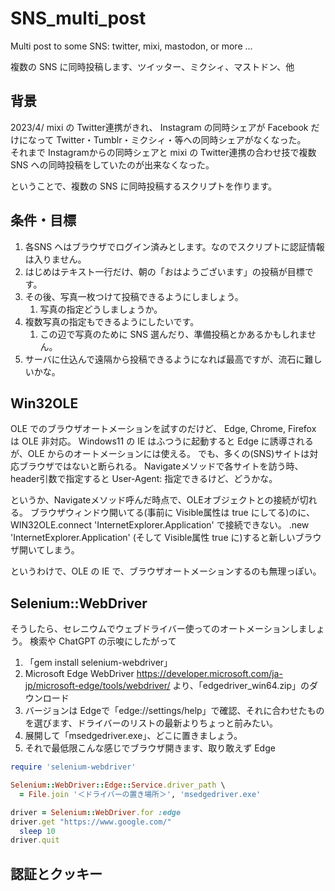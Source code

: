 # SNS_multi_post
Multi post to some SNS: twitter, mixi, mastodon, or more ...

複数の SNS に同時投稿します、ツイッター、ミクシィ、マストドン、他

## 背景
2023/4/ mixi の Twitter連携がきれ、
Instagram の同時シェアが Facebook だけになって Twitter・Tumblr・ミクシィ・等への同時シェアがなくなった。  
それまで Instagramからの同時シェアと mixi の Twitter連携の合わせ技で複数SNS への同時投稿をしていたのが出来なくなった。

ということで、複数の SNS に同時投稿するスクリプトを作ります。

## 条件・目標
1. 各SNS へはブラウザでログイン済みとします。なのでスクリプトに認証情報は入りません。
2. はじめはテキスト一行だけ、朝の「おはようございます」の投稿が目標です。
3. その後、写真一枚つけて投稿できるようにしましょう。
   1. 写真の指定どうしましょうか。
4. 複数写真の指定もできるようにしたいです。
   1. この辺で写真のために SNS 選んだり、準備投稿とかあるかもしれません。
5. サーバに仕込んで遠隔から投稿できるようになれば最高ですが、流石に難しいかな。

## Win32OLE
OLE でのブラウザオートメーションを試すのだけど、
Edge, Chrome, Firefox は OLE 非対応。
Windows11 の IE はふつうに起動すると Edge に誘導されるが、OLE からのオートメーションには使える。
でも、多くの(SNS)サイトは対応ブラウザではないと断られる。
Navigateメソッドで各サイトを訪う時、header引数で指定すると User-Agent: 指定できるけど、どうかな。

というか、Navigateメソッド呼んだ時点で、OLEオブジェクトとの接続が切れる。
ブラウザウィンドウ開いてる(事前に Visible属性は true にしてる)のに、WIN32OLE.connect 'InternetExplorer.Application' で接続できない。
.new 'InternetExplorer.Application' (そして Visible属性 true に)すると新しいブラウザ開いてしまう。

というわけで、OLE の IE で、ブラウザオートメーションするのも無理っぽい。

## Selenium::WebDriver
そうしたら、セレニウムでウェブドライバー使ってのオートメーションしましょう。
検索や ChatGPT の示唆にしたがって
1. 「gem install selenium-webdriver」
2. Microsoft Edge WebDriver
https://developer.microsoft.com/ja-jp/microsoft-edge/tools/webdriver/
より、「edgedriver_win64.zip」のダウンロード
  1. バージョンは Edgeで「edge://settings/help」で確認、それに合わせたものを選びます、ドライバーのリストの最新よりちょっと前みたい。
  2. 展開して「msedgedriver.exe」、どこに置きましょう。
3. それで最低限こんな感じでブラウザ開きます、取り敢えず Edge
```ruby
require 'selenium-webdriver'

Selenium::WebDriver::Edge::Service.driver_path \
  = File.join '＜ドライバーの置き場所＞', 'msedgedriver.exe'

driver = Selenium::WebDriver.for :edge
driver.get "https://www.google.com/"
  sleep 10
driver.quit
```
## 認証とクッキー
